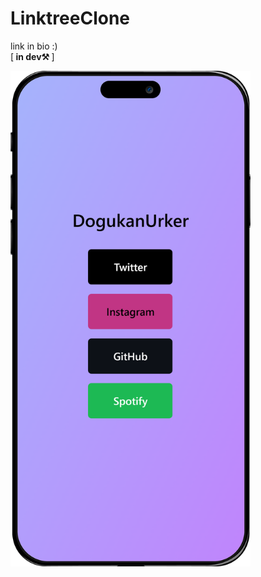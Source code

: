 # LinktreeClone
link in bio :) <br> [<b> in dev⚒️ </b>] 

<img src="/frontend/src/assets/iphone14prolinktreeclone.png" alt="imageMobile" style="width:24rem;"/>
